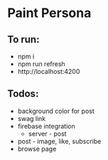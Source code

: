 # Paint Persona

## To run:
* npm i
* npm run refresh
* http://localhost:4200

## Todos:
* background color for post
* swag link
* firebase integration
  * server - post
* post - image, like, subscribe
* browse page
